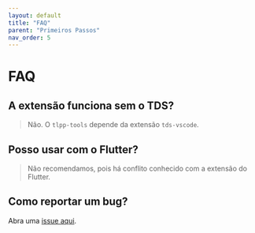 ```yaml
---
layout: default
title: "FAQ"
parent: "Primeiros Passos"
nav_order: 5
---
```


# FAQ

## A extensão funciona sem o TDS?

> Não. O `tlpp-tools` depende da extensão `tds-vscode`.

## Posso usar com o Flutter?

> Não recomendamos, pois há conflito conhecido com a extensão do Flutter.

## Como reportar um bug?

Abra uma [issue aqui](https://github.com/totvs/tlpp-tools/issues).
